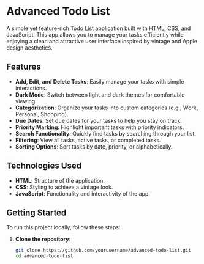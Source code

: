 # Advanced Todo List

A simple yet feature-rich Todo List application built with HTML, CSS, and JavaScript. This app allows you to manage your tasks efficiently while enjoying a clean and attractive user interface inspired by vintage and Apple design aesthetics.

## Features

- **Add, Edit, and Delete Tasks**: Easily manage your tasks with simple interactions.
- **Dark Mode**: Switch between light and dark themes for comfortable viewing.
- **Categorization**: Organize your tasks into custom categories (e.g., Work, Personal, Shopping).
- **Due Dates**: Set due dates for your tasks to help you stay on track.
- **Priority Marking**: Highlight important tasks with priority indicators.
- **Search Functionality**: Quickly find tasks by searching through your list.
- **Filtering**: View all tasks, active tasks, or completed tasks.
- **Sorting Options**: Sort tasks by date, priority, or alphabetically.

## Technologies Used

- **HTML**: Structure of the application.
- **CSS**: Styling to achieve a vintage look.
- **JavaScript**: Functionality and interactivity of the app.

## Getting Started

To run this project locally, follow these steps:

1. **Clone the repository**:
   ```bash
   git clone https://github.com/yourusername/advanced-todo-list.git
   cd advanced-todo-list
